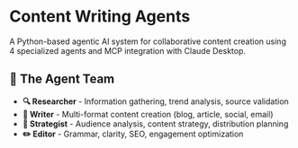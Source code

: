 # Content Writing Agents

A Python-based agentic AI system for collaborative content creation using 4 specialized agents and MCP integration with Claude Desktop.

## 🤖 The Agent Team

- **🔍 Researcher** - Information gathering, trend analysis, source validation
- **📝 Writer** - Multi-format content creation (blog, article, social, email)
- **🎯 Strategist** - Audience analysis, content strategy, distribution planning  
- **✏️ Editor** - Grammar, clarity, SEO, engagement optimization
